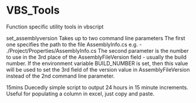 # VBS_Tools
Function specific utility tools in vbscript

set_assemblyversion
  Takes up to two command line parameters
  The first one specifies the path to the file AssemblyInfo.cs
  e.g. - ./Project/Properties/AssemblyInfo.cs
  The second parameter is the number to use in the 3rd place of the AssemblyFileVersion field - usually the build number.
  If the environment variable BUILD_NUMBER is set, then this value will be used to set the 3rd field of the version value in AssemblyFileVersion instead of the 2nd command line parameter.

15mins
  Duecedly simple script to output 24 hours in 15 minute increments.
  Useful for populating a column in excel, just copy and paste.


